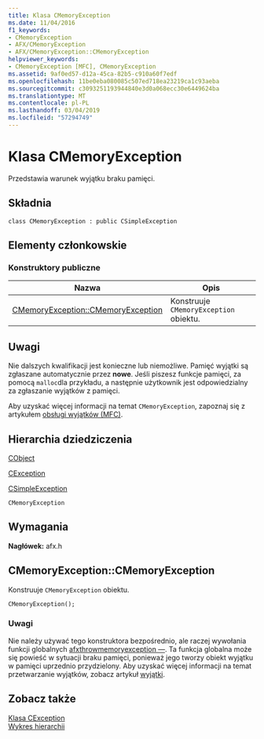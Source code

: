 ```yaml
---
title: Klasa CMemoryException
ms.date: 11/04/2016
f1_keywords:
- CMemoryException
- AFX/CMemoryException
- AFX/CMemoryException::CMemoryException
helpviewer_keywords:
- CMemoryException [MFC], CMemoryException
ms.assetid: 9af0ed57-d12a-45ca-82b5-c910a60f7edf
ms.openlocfilehash: 11be0eba080085c507ed718ea23219ca1c93aeba
ms.sourcegitcommit: c3093251193944840e3d0a068ecc30e6449624ba
ms.translationtype: MT
ms.contentlocale: pl-PL
ms.lasthandoff: 03/04/2019
ms.locfileid: "57294749"
---
```

# <a name="cmemoryexception-class"></a>Klasa CMemoryException

Przedstawia warunek wyjątku braku pamięci.

## <a name="syntax"></a>Składnia

```
class CMemoryException : public CSimpleException
```

## <a name="members"></a>Elementy członkowskie

### <a name="public-constructors"></a>Konstruktory publiczne

|Nazwa|Opis|
|----------|-----------------|
|[CMemoryException::CMemoryException](#cmemoryexception)|Konstruuje `CMemoryException` obiektu.|

## <a name="remarks"></a>Uwagi

Nie dalszych kwalifikacji jest konieczne lub niemożliwe. Pamięć wyjątki są zgłaszane automatycznie przez **nowe**. Jeśli piszesz funkcje pamięci, za pomocą `malloc`dla przykładu, a następnie użytkownik jest odpowiedzialny za zgłaszanie wyjątków z pamięci.

Aby uzyskać więcej informacji na temat `CMemoryException`, zapoznaj się z artykułem [obsługi wyjątków (MFC)](../../mfc/exception-handling-in-mfc.md).

## <a name="inheritance-hierarchy"></a>Hierarchia dziedziczenia

[CObject](../../mfc/reference/cobject-class.md)

[CException](../../mfc/reference/cexception-class.md)

[CSimpleException](../../mfc/reference/csimpleexception-class.md)

`CMemoryException`

## <a name="requirements"></a>Wymagania

**Nagłówek:** afx.h

##  <a name="cmemoryexception"></a>  CMemoryException::CMemoryException

Konstruuje `CMemoryException` obiektu.

```
CMemoryException();
```

### <a name="remarks"></a>Uwagi

Nie należy używać tego konstruktora bezpośrednio, ale raczej wywołania funkcji globalnych [afxthrowmemoryexception —](exception-processing.md#afxthrowmemoryexception). Ta funkcja globalna może się powieść w sytuacji braku pamięci, ponieważ jego tworzy obiekt wyjątku w pamięci uprzednio przydzielony. Aby uzyskać więcej informacji na temat przetwarzanie wyjątków, zobacz artykuł [wyjątki](../exception-handling-in-mfc.md).

## <a name="see-also"></a>Zobacz także

[Klasa CException](cexception-class.md)<br/>
[Wykres hierarchii](../hierarchy-chart.md)
